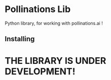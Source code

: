 # Pollinations Lib
Python library, for working with pollinations.ai !

## Installing

# THE LIBRARY IS UNDER DEVELOPMENT!